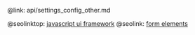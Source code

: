 @link: api/settings_config_other.md

@seolinktop: [javascript ui framework](https://webix.com)
@seolink: [form elements](https://webix.com/widget/form/)